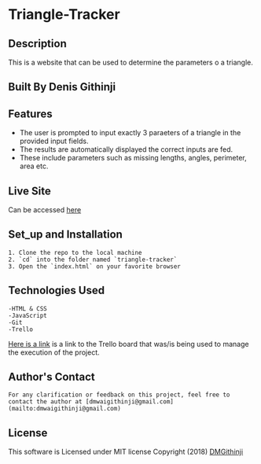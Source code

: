 # Triangle-Tracker

## Description
This is a website that can be used to determine the parameters o a triangle.

## Built By Denis Githinji


## Features
- The user is prompted to input exactly 3 paraeters of a triangle in the provided input fields.
- The results are automatically displayed the correct inputs are fed.
- These include parameters such as missing lengths, angles, perimeter, area etc.

## Live Site
Can be accessed [here](https://dmgithinji.github.io/triangle-tracker/)

## Set_up and Installation
    1. Clone the repo to the local machine
    2. `cd` into the folder named `triangle-tracker`
    3. Open the `index.html` on your favorite browser

## Technologies Used
    -HTML & CSS
    -JavaScript
    -Git
    -Trello

[Here is a link](https://trello.com/b/prtrxAL1) is a link to the Trello board that was/is being used to manage the execution of the project.

## Author's Contact
    For any clarification or feedback on this project, feel free to contact the author at [dmwaigithinji@gmail.com](mailto:dmwaigithinji@gmail.com)

## License
This software is Licensed under MIT license Copyright (2018) [DMGithinji](https://opensource.org)